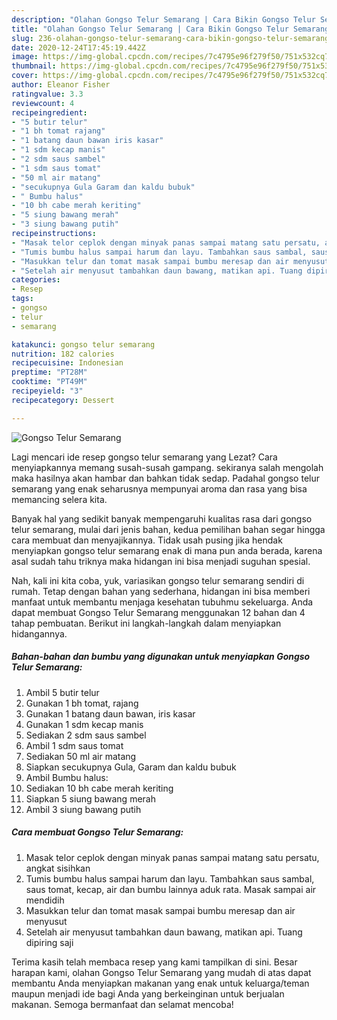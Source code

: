 ```yaml
---
description: "Olahan Gongso Telur Semarang | Cara Bikin Gongso Telur Semarang Yang Menggugah Selera"
title: "Olahan Gongso Telur Semarang | Cara Bikin Gongso Telur Semarang Yang Menggugah Selera"
slug: 236-olahan-gongso-telur-semarang-cara-bikin-gongso-telur-semarang-yang-menggugah-selera
date: 2020-12-24T17:45:19.442Z
image: https://img-global.cpcdn.com/recipes/7c4795e96f279f50/751x532cq70/gongso-telur-semarang-foto-resep-utama.jpg
thumbnail: https://img-global.cpcdn.com/recipes/7c4795e96f279f50/751x532cq70/gongso-telur-semarang-foto-resep-utama.jpg
cover: https://img-global.cpcdn.com/recipes/7c4795e96f279f50/751x532cq70/gongso-telur-semarang-foto-resep-utama.jpg
author: Eleanor Fisher
ratingvalue: 3.3
reviewcount: 4
recipeingredient:
- "5 butir telur"
- "1 bh tomat rajang"
- "1 batang daun bawan iris kasar"
- "1 sdm kecap manis"
- "2 sdm saus sambel"
- "1 sdm saus tomat"
- "50 ml air matang"
- "secukupnya Gula Garam dan kaldu bubuk"
- " Bumbu halus"
- "10 bh cabe merah keriting"
- "5 siung bawang merah"
- "3 siung bawang putih"
recipeinstructions:
- "Masak telor ceplok dengan minyak panas sampai matang satu persatu, angkat sisihkan"
- "Tumis bumbu halus sampai harum dan layu. Tambahkan saus sambal, saus tomat, kecap, air dan bumbu lainnya aduk rata. Masak sampai air mendidih"
- "Masukkan telur dan tomat masak sampai bumbu meresap dan air menyusut"
- "Setelah air menyusut tambahkan daun bawang, matikan api. Tuang dipiring saji"
categories:
- Resep
tags:
- gongso
- telur
- semarang

katakunci: gongso telur semarang 
nutrition: 182 calories
recipecuisine: Indonesian
preptime: "PT28M"
cooktime: "PT49M"
recipeyield: "3"
recipecategory: Dessert

---
```



![Gongso Telur Semarang](https://img-global.cpcdn.com/recipes/7c4795e96f279f50/751x532cq70/gongso-telur-semarang-foto-resep-utama.jpg)

Lagi mencari ide resep gongso telur semarang yang Lezat? Cara menyiapkannya memang susah-susah gampang. sekiranya salah mengolah maka hasilnya akan hambar dan bahkan tidak sedap. Padahal gongso telur semarang yang enak seharusnya mempunyai aroma dan rasa yang bisa memancing selera kita.



Banyak hal yang sedikit banyak mempengaruhi kualitas rasa dari gongso telur semarang, mulai dari jenis bahan, kedua pemilihan bahan segar hingga cara membuat dan menyajikannya. Tidak usah pusing jika hendak menyiapkan gongso telur semarang enak di mana pun anda berada, karena asal sudah tahu triknya maka hidangan ini bisa menjadi suguhan spesial.


Nah, kali ini kita coba, yuk, variasikan gongso telur semarang sendiri di rumah. Tetap dengan bahan yang sederhana, hidangan ini bisa memberi manfaat untuk membantu menjaga kesehatan tubuhmu sekeluarga. Anda dapat membuat Gongso Telur Semarang menggunakan 12 bahan dan 4 tahap pembuatan. Berikut ini langkah-langkah dalam menyiapkan hidangannya.

<!--inarticleads1-->

##### Bahan-bahan dan bumbu yang digunakan untuk menyiapkan Gongso Telur Semarang:

1. Ambil 5 butir telur
1. Gunakan 1 bh tomat, rajang
1. Gunakan 1 batang daun bawan, iris kasar
1. Gunakan 1 sdm kecap manis
1. Sediakan 2 sdm saus sambel
1. Ambil 1 sdm saus tomat
1. Sediakan 50 ml air matang
1. Siapkan secukupnya Gula, Garam dan kaldu bubuk
1. Ambil  Bumbu halus:
1. Sediakan 10 bh cabe merah keriting
1. Siapkan 5 siung bawang merah
1. Ambil 3 siung bawang putih




<!--inarticleads2-->

##### Cara membuat Gongso Telur Semarang:

1. Masak telor ceplok dengan minyak panas sampai matang satu persatu, angkat sisihkan
1. Tumis bumbu halus sampai harum dan layu. Tambahkan saus sambal, saus tomat, kecap, air dan bumbu lainnya aduk rata. Masak sampai air mendidih
1. Masukkan telur dan tomat masak sampai bumbu meresap dan air menyusut
1. Setelah air menyusut tambahkan daun bawang, matikan api. Tuang dipiring saji




Terima kasih telah membaca resep yang kami tampilkan di sini. Besar harapan kami, olahan Gongso Telur Semarang yang mudah di atas dapat membantu Anda menyiapkan makanan yang enak untuk keluarga/teman maupun menjadi ide bagi Anda yang berkeinginan untuk berjualan makanan. Semoga bermanfaat dan selamat mencoba!
